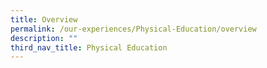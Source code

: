 ```yaml
---
title: Overview
permalink: /our-experiences/Physical-Education/overview
description: ""
third_nav_title: Physical Education
---
```

